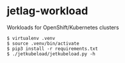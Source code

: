 # jetlag-workload

Workloads for OpenShift/Kubernetes clusters


```console
$ virtualenv .venv
$ source .venv/bin/activate
$ pip3 install -r requirements.txt
$ ./jetkubeload/jetkubeload.py -h
```
